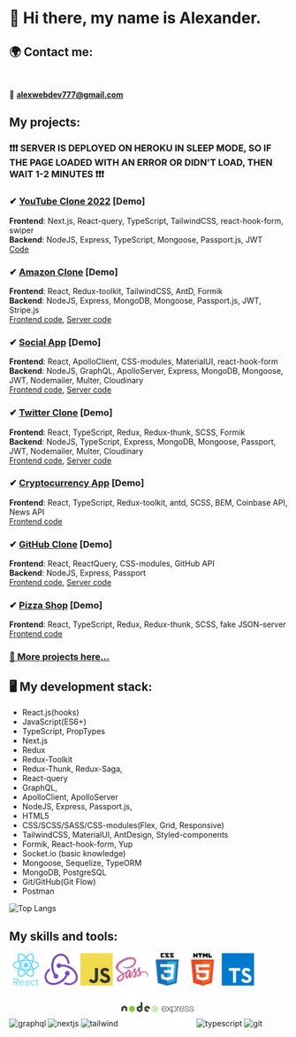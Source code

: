 # 👋 Hi there, my name is Alexander.

<!-- ### 🟢🟢🟢 I'm Frontend developer, looking for a job now.🟢🟢🟢 -->

## 🌍 Contact me:

[<img alt="" src="https://img.shields.io/badge/Telegram-26A5E4.svg?&style=for-the-badge&logo=telegram"/>][tg]
[<img alt="" src="https://img.shields.io/badge/VKontakte-0077FF.svg?&style=for-the-badge&logo=vk"/>][vk]

📧 **alexwebdev777@gmail.com**

##  My projects:
### ❗❗❗ SERVER IS DEPLOYED ON HEROKU IN SLEEP MODE, SO IF THE PAGE LOADED WITH AN ERROR OR DIDN'T LOAD, THEN WAIT 1-2 MINUTES ❗❗❗
 ### ✔ [YouTube Clone 2022][yt] [Demo]

 **Frontend**: Next.js, React-query, TypeScript, TailwindCSS, react-hook-form, swiper  
 **Backend**: NodeJS, Express, TypeScript, Mongoose, Passport.js, JWT    
 [Code](https://github.com/SashaGitHub01/youtubev2)

 ### ✔ [Amazon Clone][amazon] [Demo]

 **Frontend**: React, Redux-toolkit, TailwindCSS, AntD, Formik   
 **Backend**: NodeJS, Express, MongoDB, Mongoose, Passport.js, JWT, Stripe.js  
 [Frontend code](https://github.com/SashaGitHub01/amazon-client), [Server code](https://github.com/SashaGitHub01/amazon-server)

### ✔ [Social App][social] [Demo]
 
 **Frontend**: React, ApolloClient, CSS-modules, MaterialUI, react-hook-form  
 **Backend**: NodeJS, GraphQL, ApolloServer, Express, MongoDB, Mongoose, JWT, Nodemailer, Multer, Cloudinary  
 [Frontend code](https://github.com/SashaGitHub01/merng-client), [Server code](https://github.com/SashaGitHub01/merng-serv)

### ✔ [Twitter Clone][twitter] [Demo]
 
 **Frontend**: React, TypeScript, Redux, Redux-thunk, SCSS, Formik  
 **Backend**: NodeJS, TypeScript, Express, MongoDB, Mongoose, Passport, JWT, Nodemailer, Multer, Cloudinary   
 [Frontend code](https://github.com/SashaGitHub01/twitter-clone), [Server code](https://github.com/SashaGitHub01/twitter-server)  

### ✔ [Cryptocurrency App][crypto] [Demo]
 
 **Frontend**: React, TypeScript, Redux-toolkit, antd, SCSS, BEM, Coinbase API, News API    
 [Frontend code](https://github.com/SashaGitHub01/cryproCurrencies)  

### ✔ [GitHub Clone][git] [Demo]
 
 **Frontend**: React, ReactQuery, CSS-modules, GitHub API  
 **Backend**: NodeJS, Express, Passport  
 [Frontend code](https://github.com/SashaGitHub01/my-git-app), [Server code](https://github.com/SashaGitHub01/git-serv)

### ✔ [Pizza Shop][pizza] [Demo]
 
 **Frontend**: React, TypeScript, Redux, Redux-thunk, SCSS, fake JSON-server  
 [Frontend code](https://github.com/SashaGitHub01/react-pizza)

 ### [🔻 More projects here...](https://github.com/SashaGitHub01?tab=repositories)

## 🖥 My development stack:

- React.js(hooks)
- JavaScript(ES6+)
- TypeScript, PropTypes
- Next.js
- Redux
- Redux-Toolkit
- Redux-Thunk, Redux-Saga, 
- React-query
- GraphQL, 
- ApolloClient, ApolloServer
- NodeJS, Express, Passport.js,
- HTML5
- CSS/SCSS/SASS/CSS-modules(Flex, Grid, Responsive)
- TailwindCSS, MaterialUI, AntDesign, Styled-components
- Formik, React-hook-form, Yup
- Socket.io (basic knowledge)
- Mongoose, Sequelize, TypeORM
- MongoDB, PostgreSQL
- Git/GitHub(Git Flow)
- Postman

![Top Langs](https://github-readme-stats.vercel.app/api/top-langs/?username=SashaGitHub01&layout=compact)

<h2 align="left">My skills and tools:</h2>
<p align="left">
   <a target="_blank" rel="noreferrer">
      <img src="https://raw.githubusercontent.com/devicons/devicon/master/icons/react/react-original-wordmark.svg"
         alt="react" width="60" height="60" />
   </a>
   <a target="_blank" rel="noreferrer">
      <img src="https://raw.githubusercontent.com/devicons/devicon/master/icons/redux/redux-original.svg" alt="redux"
         width="60" height="60" />
   </a>
   <a target="_blank" rel="noreferrer">
      <img src="https://raw.githubusercontent.com/devicons/devicon/master/icons/javascript/javascript-original.svg"
         alt="javascript" width="60" height="60" />
   </a>
   <a target="_blank" rel="noreferrer">
      <img src="https://raw.githubusercontent.com/devicons/devicon/master/icons/sass/sass-original.svg" alt="sass"
         width="60" height="60" />
   </a>
   <a target="_blank" rel="noreferrer">
      <img src="https://raw.githubusercontent.com/devicons/devicon/master/icons/css3/css3-original-wordmark.svg"
         alt="css3" width="60" height="60" />
   </a>
   <a target="_blank" rel="noreferrer">
      <img src="https://raw.githubusercontent.com/devicons/devicon/master/icons/html5/html5-original-wordmark.svg"
         alt="html5" width="60" height="60" />
   </a>
   <a target="_blank" rel="noreferrer">
      <img src="https://raw.githubusercontent.com/devicons/devicon/master/icons/typescript/typescript-original.svg"
         alt="typescript" width="60" height="60" />
   </a>

   <a target="_blank" rel="noreferrer">
      <img src="https://www.vectorlogo.zone/logos/graphql/graphql-icon.svg" alt="graphql" width="60" height="60" />
   </a>
   <a target="_blank" rel="noreferrer">
      <img src="https://cdn.worldvectorlogo.com/logos/nextjs-2.svg" alt="nextjs" width="70" height="70" />
   </a>
   <a target="_blank" rel="noreferrer">
      <img src="https://www.vectorlogo.zone/logos/tailwindcss/tailwindcss-icon.svg" alt="tailwind" width="60"
         height="60" />
   </a>
   <a target="_blank" rel="noreferrer">
      <img src="https://raw.githubusercontent.com/devicons/devicon/master/icons/nodejs/nodejs-original-wordmark.svg"
         alt="nodejs" width="70" height="70" />
   </a>
   <a target="_blank" rel="noreferrer">
      <img src="https://raw.githubusercontent.com/devicons/devicon/master/icons/express/express-original-wordmark.svg"
         alt="express" width="60" height="60" />
   </a>
   <a target="_blank" rel="noreferrer">
      <img src="https://www.vectorlogo.zone/logos/mongodb/mongodb-icon.svg" alt="typescript" width="60" height="60" />
   </a>
   <a target="_blank" rel="noreferrer">
      <img src="https://www.vectorlogo.zone/logos/postgresql/postgresql-icon.svg" alt="git" width="60" height="60" />
   </a>
</p>

[vk]:https://vk.com/id345872941
[tg]: https://t.me/Alexander123457788
<!---->
[git]: https://stark-oasis-90056.herokuapp.com/
[twitter]: https://ecstatic-goldstine-912dc4.netlify.app/
[amazon]: https://flamboyant-thompson-058c30.netlify.app/ 
[pizza]: https://stormy-temple-06069.herokuapp.com/home
[social]: https://agitated-bhabha-ba93cb.netlify.app/
[crypto]: https://quiet-quokka-668ce5.netlify.app/
[yt]: https://youtubev2022.vercel.app/
